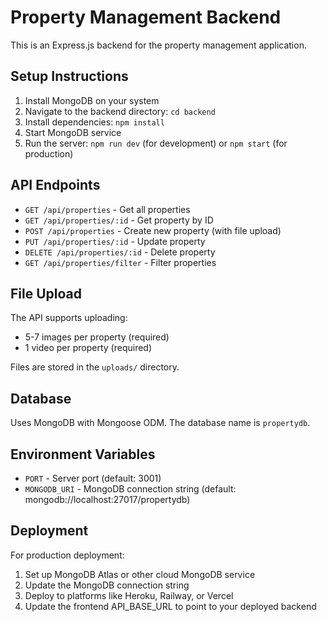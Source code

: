 
# Property Management Backend

This is an Express.js backend for the property management application.

## Setup Instructions

1. Install MongoDB on your system
2. Navigate to the backend directory: `cd backend`
3. Install dependencies: `npm install`
4. Start MongoDB service
5. Run the server: `npm run dev` (for development) or `npm start` (for production)

## API Endpoints

- `GET /api/properties` - Get all properties
- `GET /api/properties/:id` - Get property by ID
- `POST /api/properties` - Create new property (with file upload)
- `PUT /api/properties/:id` - Update property
- `DELETE /api/properties/:id` - Delete property
- `GET /api/properties/filter` - Filter properties

## File Upload

The API supports uploading:
- 5-7 images per property (required)
- 1 video per property (required)

Files are stored in the `uploads/` directory.

## Database

Uses MongoDB with Mongoose ODM. The database name is `propertydb`.

## Environment Variables

- `PORT` - Server port (default: 3001)
- `MONGODB_URI` - MongoDB connection string (default: mongodb://localhost:27017/propertydb)

## Deployment

For production deployment:
1. Set up MongoDB Atlas or other cloud MongoDB service
2. Update the MongoDB connection string
3. Deploy to platforms like Heroku, Railway, or Vercel
4. Update the frontend API_BASE_URL to point to your deployed backend
